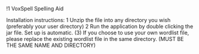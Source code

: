 !1 VoxSpell Spelling Aid

Installation instructions:
1 Unzip the file into any directory you wish (preferably your user directory)
2 Run the application by double clicking the jar file. Set up is automatic.
(3) If you choose to use your own wordlist file, please replace the existing wordlist file in the same directory. (MUST BE THE SAME NAME AND DIRECTORY)